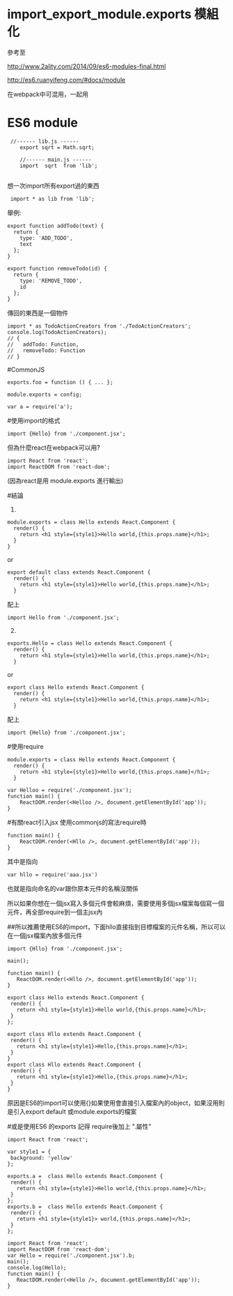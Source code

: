 # import_export_module.exports 模組化
參考至

http://www.2ality.com/2014/09/es6-modules-final.html

http://es6.ruanyifeng.com/#docs/module

在webpack中可混用，一起用

# ES6 module



```
 //------ lib.js ------
    export sqrt = Math.sqrt;

    //------ main.js ------
    import  sqrt  from 'lib';
 
```
想一次import所有export過的東西
```
 import * as lib from 'lib';
```
舉例:
```
export function addTodo(text) {
  return {
    type: 'ADD_TODO',
    text
  };
}

export function removeTodo(id) {
  return {
    type: 'REMOVE_TODO',
    id
  };
}
```
傳回的東西是一個物件
```
import * as TodoActionCreators from './TodoActionCreators';
console.log(TodoActionCreators);
// {
//   addTodo: Function,
//   removeTodo: Function
// }
```
#CommonJS
```
exports.foo = function () { ... };

module.exports = config;

var a = require('a');

```
#使用import的格式
```
import {Hello} from './component.jsx';
```

但為什麼react在webpack可以用?

```
import React from 'react';
import ReactDOM from 'react-dom';
```

(因為react是用 module.exports 進行輸出)

#結論

1.

```
module.exports = class Hello extends React.Component {
  render() {
    return <h1 style={style1}>Hello world,{this.props.name}</h1>;
  }
}
```
or
```
export default class extends React.Component {
  render() {
    return <h1 style={style1}>Hello world,{this.props.name}</h1>;
  }
```
配上
```
import Hello from './component.jsx';
```

2.
```
exports.Hello = class Hello extends React.Component {
  render() {
    return <h1 style={style1}>Hello world,{this.props.name}</h1>;
  }
```
or
```
export class Hello extends React.Component {
  render() {
    return <h1 style={style1}>Hello world,{this.props.name}</h1>;
  }
```
配上
```
import {Hello} from './component.jsx';

```

#使用require

```
module.exports = class Hello extends React.Component {
  render() {
    return <h1 style={style1}>Hello world,{this.props.name}</h1>;
  }
```
```
var Helloo = require('./component.jsx');
function main() {
    ReactDOM.render(<Helloo />, document.getElementById('app'));
}

```

#有關react引入jsx
使用commonjs的寫法require時
```
function main() {
    ReactDOM.render(<Hllo />, document.getElementById('app'));
}
```
其中<Hllo />是指向
```
var hllo = require('aaa.jsx')
```
 也就是指向命名的var跟你原本元件的名稱沒關係
 
 所以如果你想在一個jsx寫入多個元件會較麻煩，需要使用多個jsx檔案每個寫一個元件，再全部require到一個主jsx內
 
 ##所以推薦使用ES6的import，下面hllo直接指到目標檔案的元件名稱，所以可以在一個jsx檔案內放多個元件
 

 
 ```
 import {Hllo} from './component.jsx';

main();

function main() {
    ReactDOM.render(<Hllo />, document.getElementById('app'));
}
 ```
 ```
export class Hello extends React.Component {
  render() {
    return <h1 style={style1}>Hello world,{this.props.name}</h1>;
  }
};

export class Hllo extends React.Component {
  render() {
    return <h1 style={style1}>Hello,{this.props.name}</h1>;
  }
}
export class Hllo extends React.Component {
  render() {
    return <h1 style={style1}>Hello,{this.props.name}</h1>;
  }
}
 ```
 
 原因是ES6的import可以使用{}如果使用會直接引入檔案內的object，如果沒用則是引入export default 或module.exports的檔案
 
 
 #或是使用ES6 的exports 記得 require後加上  ".屬性"
 
 ```
import React from 'react';

var style1 = {
  background: 'yellow'
};

exports.a =  class Hello extends React.Component {
  render() {
    return <h1 style={style1}>Hello world,{this.props.name}</h1>;
  }
};
exports.b =  class Hello extends React.Component {
  render() {
    return <h1 style={style1}> world,{this.props.name}</h1>;
  }
};
```
 
 ```
import React from 'react';
import ReactDOM from 'react-dom';
var Hello = require('./component.jsx').b;
main();
console.log(Hello);
function main() {
    ReactDOM.render(<Hello />, document.getElementById('app'));
}
 ```